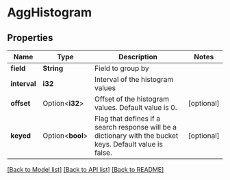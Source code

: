 # AggHistogram

## Properties

Name | Type | Description | Notes
------------ | ------------- | ------------- | -------------
**field** | **String** | Field to group by | 
**interval** | **i32** | Interval of the histogram values | 
**offset** | Option<**i32**> | Offset of the histogram values. Default value is 0. | [optional]
**keyed** | Option<**bool**> | Flag that defines if a search response will be a dictionary with the bucket keys. Default value is false. | [optional]

[[Back to Model list]](../README.md#documentation-for-models) [[Back to API list]](../README.md#documentation-for-api-endpoints) [[Back to README]](../README.md)


